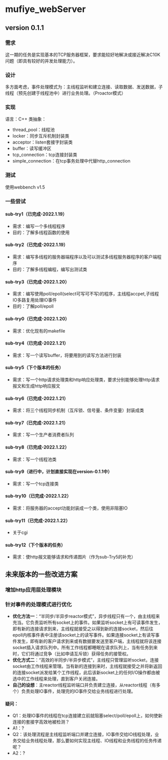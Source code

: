 # mufiye_webServer
## version 0.1.1
### 需求
这一期的任务是实现基本的TCP服务器框架，要求能较好地解决或接近解决C10K问题（即具有较好的并发处理能力）。
### 设计
多方面考虑，事件处理模式为：主线程监听和建立连接、读取数据、发送数据，子线程（预先创建于线程池中）进行业务处理。（Proactor模式）
### 实现
语言：C++
类抽象：
* thread_pool：线程池
* locker：同步互斥机制封装类
* acceptor：listen套接字封装类
* buffer：读写缓冲区
* tcp_connection：tcp连接封装类
* simple_connection：在tcp事务处理中代替http_connection
### 测试
使用webbench v1.5
### 一些尝试
#### sub-try1（已完成-2022.1.19）
* 需求：编写一个多线程程序
* 目的：了解多线程函数的使用
#### sub-try2（已完成-2022.1.19）
* 需求：编写多线程的服务器端程序以及可以测试多线程服务器程序的客户端程序
* 目的：了解多线程编程，编写出测试类
#### sub-try3（已完成-2022.1.20）
* 需求：编写使用poll/epoll(select可写可不写)的程序，主线程accpet,子线程IO多路复用处理IO事件
* 目的：了解poll/epoll
#### sub-try0（已完成-2022.1.20）
* 需求：优化现有的makefile
#### sub-try4（已完成-2022.1.21）
* 需求：写一个读写buffer，将要用到的读写方法进行封装
#### sub-try5（下个版本的任务）
* 需求：写一个http请求处理类和http响应处理类，要求分别能够处理http请求报文和生成http响应报文
#### sub-try6（已完成-2022.1.21）
* 需求：将三个线程同步机制（互斥锁、信号量、条件变量）封装成类
#### sub-try7（已完成-2022.1.21）
* 需求：写一个生产者消费者队列
#### sub-try8（已完成-2022.1.22）
* 需求：写一个线程池类
#### sub-try9（进行中，计划直接实现在version-0.1.1中）
* 需求：写一个tcp连接类
#### sub-try10（已完成-2022.1.22）
* 需求：将服务器的accept功能封装成一个类，使用非阻塞IO
#### sub-try11（已完成-2022.1.22）
* 关于cgi
#### sub-try12（下个版本的任务）
* 需求：使http报文能够请求和传递图片（作为sub-Try5的补充）
## 未来版本的一些改进方案
### 增加http应用层处理模块
### 针对事件的处理模式进行优化
* **优化方法一**：“半同步/半异步reactor模式”，异步线程只有一个，由主线程来充当。它负责监听所有socket上的事件。如果监听socket上有可读事件发生，即有新的连接请求到来，主线程就接受之以得到新的连接socket，然后往epoll内核事件表中注册该socket上的读写事件。如果连接socket上有读写事件发生，即有新的客户请求到来或有数据要发送至客户端，主线程就将该连接socket插入请求队列中。所有工作线程都睡眠在请求队列上，当有任务到来时，它们将通过竞争（比如申请互斥锁）获得任务的接管权。
* **优化方式二**：“高效的半同步/半异步模式”，主线程只管理监听socket，连接socket由工作线程来管理。当有新的连接到来时，主线程就接受之并将新返回的连接socket派发给某个工作线程，此后该新socket上的任何I/O操作都由被选中的工作线程来处理，直到客户关闭连接。
* **自己的设想**：主reactor线程监听端口并负责建立连接，从reactor线程（有多个）负责处理IO事件，处理完的IO事件交给业务线程进行处理。
#### 疑问：
* Q1：处理IO事件的线程在tcp连接建立前就阻塞select/poll/epoll上，如何使新连接的套接字高效地被检测？
* A1：?
* Q2：该处理流程是主线程监听端口并建立连接，IO事件交给IO线程处理，业务交给业务线程处理，那么要如何实现主线程、IO线程和业务线程的任务传递呢？
* A2：?